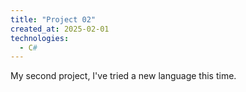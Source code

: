 ```yaml
---
title: "Project 02"
created_at: 2025-02-01
technologies:
  - C#
---
```


My second project, I've tried a new language this time.
